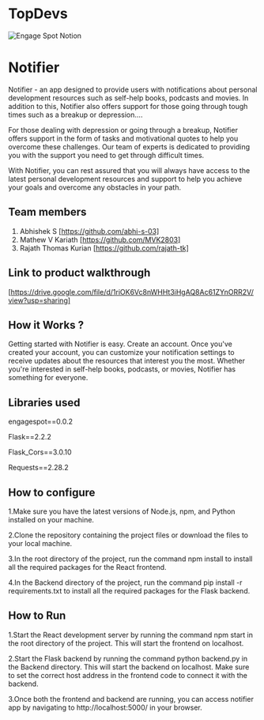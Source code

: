 # TopDevs
![Engage Spot Notion](https://user-images.githubusercontent.com/64391274/230778611-64589571-eaaa-4677-b115-7626978dd856.png)
# Notifier
Notifier - an app designed to provide users with notifications about personal development resources such as self-help books, podcasts and movies. In addition to this, Notifier also offers support for those going through tough times such as a breakup or depression....

For those dealing with depression or going through a breakup, Notifier offers support in the form of tasks and motivational quotes to help you overcome these challenges. Our team of experts is dedicated to providing you with the support you need to get through difficult times.

With Notifier, you can rest assured that you will always have access to the latest personal development resources and support to help you achieve your goals and overcome any obstacles in your path.
## Team members
1. Abhishek S [https://github.com/abhi-s-03]
1. Mathew V Kariath [https://github.com/MVK2803]
2.  Rajath Thomas Kurian [https://github.com/rajath-tk]
## Link to product walkthrough
[https://drive.google.com/file/d/1riOK6Vc8nWHHt3iHgAQ8Ac61ZYnORR2V/view?usp=sharing]
## How it Works ?
Getting started with Notifier is easy. Create an account. Once you've created your account, you can customize your notification settings to receive updates about the resources that interest you the most. Whether you're interested in self-help books, podcasts, or movies, Notifier has something for everyone.
## Libraries used
engagespot==0.0.2

Flask==2.2.2

Flask_Cors==3.0.10

Requests==2.28.2

## How to configure
1.Make sure you have the latest versions of Node.js, npm, and Python installed on your machine.

2.Clone the repository containing the project files or download the files to your local machine.

3.In the root directory of the project, run the command npm install to install all the required packages for the React frontend.

4.In the Backend directory of the project, run the command pip install -r requirements.txt to install all the required packages for the Flask backend.

## How to Run
1.Start the React development server by running the command npm start in the root directory of the project. This will start the frontend on localhost.

2.Start the Flask backend by running the command python backend.py in the Backend directory. This will start the backend on localhost. Make sure to set the correct host address in the frontend code to connect it with the backend.

3.Once both the frontend and backend are running, you can access notifier app by navigating to http://localhost:5000/ in your browser.
